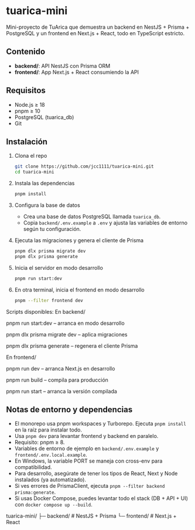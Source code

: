 # tuarica-mini

Mini-proyecto de TuArica que demuestra un backend en NestJS + Prisma + PostgreSQL y un frontend en Next.js + React, todo en TypeScript estricto.

## Contenido

- **backend/**: API NestJS con Prisma ORM  
- **frontend/**: App Next.js + React consumiendo la API  

## Requisitos

- Node.js ≥ 18  
- pnpm ≥ 10  
- PostgreSQL (tuarica_db)  
- Git

## Instalación

1. Clona el repo  
   ```bash
   git clone https://github.com/jcc1111/tuarica-mini.git
   cd tuarica-mini
   ```

2. Instala las dependencias  
   ```bash
   pnpm install
   ```

3. Configura la base de datos  
   - Crea una base de datos PostgreSQL llamada `tuarica_db`.
   - Copia `backend/.env.example` a `.env` y ajusta las variables de entorno según tu configuración.

4. Ejecuta las migraciones y genera el cliente de Prisma  
   ```bash
   pnpm dlx prisma migrate dev
   pnpm dlx prisma generate
   ```

5. Inicia el servidor en modo desarrollo  
   ```bash
   pnpm run start:dev
   ```

6. En otra terminal, inicia el frontend en modo desarrollo  
   ```bash
   pnpm --filter frontend dev
   ```

Scripts disponibles:
En backend/

pnpm run start:dev – arranca en modo desarrollo

pnpm dlx prisma migrate dev – aplica migraciones

pnpm dlx prisma generate – regenera el cliente Prisma



En frontend/

pnpm run dev – arranca Next.js en desarrollo

pnpm run build – compila para producción

pnpm run start – arranca la versión compilada

## Notas de entorno y dependencias

- El monorepo usa pnpm workspaces y Turborepo. Ejecuta `pnpm install` en la raíz para instalar todo.
- Usa `pnpm dev` para levantar frontend y backend en paralelo.
- Requisito: pnpm ≥ 8.
- Variables de entorno de ejemplo en `backend/.env.example` y `frontend/.env.local.example`.
- En Windows, la variable PORT se maneja con cross-env para compatibilidad.
- Para desarrollo, asegúrate de tener los tipos de React, Next y Node instalados (ya automatizado).
- Si ves errores de PrismaClient, ejecuta `pnpm --filter backend prisma:generate`.
- Si usas Docker Compose, puedes levantar todo el stack (DB + API + UI) con `docker compose up --build`.

tuarica-mini/
├─ backend/      # NestJS + Prisma
└─ frontend/     # Next.js + React

